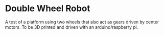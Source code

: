# Double Wheel Robot
A test of a platform using two wheels that also act as gears driven by center motors. 
To be 3D printed and driven with an arduino/raspberry pi.